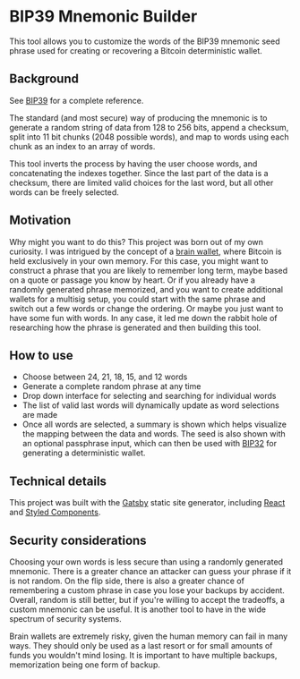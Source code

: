 # BIP39 Mnemonic Builder

This tool allows you to customize the words of the BIP39 mnemonic seed phrase used for creating or recovering a Bitcoin deterministic wallet.

## Background

See [BIP39](https://github.com/bitcoin/bips/blob/master/bip-0039.mediawiki) for a complete reference.

The standard (and most secure) way of producing the mnemonic is to generate a random string of data from 128 to 256 bits, append a checksum, split into 11 bit chunks (2048 possible words), and map to words using each chunk as an index to an array of words.

This tool inverts the process by having the user choose words, and concatenating the indexes together. Since the last part of the data is a checksum, there are limited valid choices for the last word, but all other words can be freely selected.

## Motivation

Why might you want to do this? This project was born out of my own curiosity. I was intrigued by the concept of a [brain wallet](https://en.bitcoin.it/wiki/Brainwallet), where Bitcoin is held exclusively in your own memory. For this case, you might want to construct a phrase that you are likely to remember long term, maybe based on a quote or passage you know by heart. Or if you already have a randomly generated phrase memorized, and you want to create additional wallets for a multisig setup, you could start with the same phrase and switch out a few words or change the ordering. Or maybe you just want to have some fun with words. In any case, it led me down the rabbit hole of researching how the phrase is generated and then building this tool.

## How to use

-   Choose between 24, 21, 18, 15, and 12 words
-   Generate a complete random phrase at any time
-   Drop down interface for selecting and searching for individual words
-   The list of valid last words will dynamically update as word selections are made
-   Once all words are selected, a summary is shown which helps visualize the mapping between the data and words. The seed is also shown with an optional passphrase input, which can then be used with [BIP32](https://github.com/bitcoin/bips/blob/master/bip-0032.mediawiki) for generating a deterministic wallet.

## Technical details

This project was built with the [Gatsby](https://www.gatsbyjs.org) static site generator, including [React](https://reactjs.org) and [Styled Components](https://www.styled-components.com/).

## Security considerations

Choosing your own words is less secure than using a randomly generated mnemonic. There is a greater chance an attacker can guess your phrase if it is not random. On the flip side, there is also a greater chance of remembering a custom phrase in case you lose your backups by accident. Overall, random is still better, but if you're willing to accept the tradeoffs, a custom mnemonic can be useful. It is another tool to have in the wide spectrum of security systems.

Brain wallets are extremely risky, given the human memory can fail in many ways. They should only be used as a last resort or for small amounts of funds you wouldn't mind losing. It is important to have multiple backups, memorization being one form of backup.